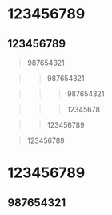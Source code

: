 # 123456789

## 123456789

>987654321

>>987654321

>>>987654321

>>>12345678

>>123456789

>123456789

# 123456789 #

## 987654321 ##